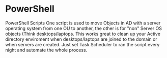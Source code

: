 # PowerShell
PowerShell Scripts
One script is used to move Objects in AD with a server operating system from one OU to another, the other is for "non" Server OS objects
(Think desktops/laptops. This works great to clean up your Active directory enviroment when desktops/laptops are joined to the domain or
when servers are created. Just set Task Scheduler to ran the script every night and automate the whole process. 
